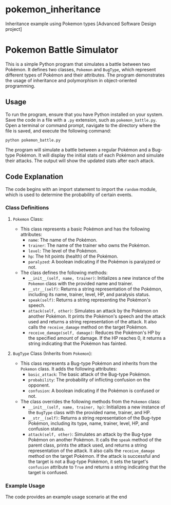 # pokemon_inheritance
Inheritance example using Pokemon types [Advanced Software Design project]

# Pokemon Battle Simulator

This is a simple Python program that simulates a battle between two Pokémon. It defines two classes, `Pokemon` and `BugType`,
which represent different types of Pokémon and their attributes. The program demonstrates the usage of inheritance and polymorphism 
in object-oriented programming.

## Usage

To run the program, ensure that you have Python installed on your system. Save the code in a file with a `.py` extension, 
such as `pokemon_battle.py`. Open a terminal or command prompt, navigate to the directory where the file is saved, and execute 
the following command:

```shell
python pokemon_battle.py
```

The program will simulate a battle between a regular Pokémon and a Bug-type Pokémon. It will display the initial stats of each 
Pokémon and simulate their attacks. The output will show the updated stats after each attack.

## Code Explanation

The code begins with an import statement to import the `random` module, which is used to determine the probability of 
certain events.

### Class Definitions

1. `Pokemon` Class:
   - This class represents a basic Pokémon and has the following attributes:
     - `name`: The name of the Pokémon.
     - `trainer`: The name of the trainer who owns the Pokémon.
     - `level`: The level of the Pokémon.
     - `hp`: The hit points (health) of the Pokémon.
     - `paralyzed`: A boolean indicating if the Pokémon is paralyzed or not.
   - The class defines the following methods:
     - `__init__(self, name, trainer)`: Initializes a new instance of the `Pokemon` class with the provided name and trainer.
     - `__str__(self)`: Returns a string representation of the Pokémon, including its name, trainer, level, HP, and paralysis status.
     - `speak(self)`: Returns a string representing the Pokémon's speech.
     - `attack(self, other)`: Simulates an attack by the Pokémon on another Pokémon. It prints the Pokémon's speech and the attack used and returns a string representation of the attack. It also calls the `receive_damage` method on the target Pokémon.
     - `receive_damage(self, damage)`: Reduces the Pokémon's HP by the specified amount of damage. If the HP reaches 0, it returns a string indicating that the Pokémon has fainted.

2. `BugType` Class (Inherits from `Pokemon`):
   - This class represents a Bug-type Pokémon and inherits from the `Pokemon` class. It adds the following attributes:
     - `basic_attack`: The basic attack of the Bug-type Pokémon.
     - `probability`: The probability of inflicting confusion on the opponent.
     - `confusion`: A boolean indicating if the Pokémon is confused or not.
   - The class overrides the following methods from the `Pokemon` class:
     - `__init__(self, name, trainer, hp)`: Initializes a new instance of the `BugType` class with the provided name, trainer, and HP.
     - `__str__(self)`: Returns a string representation of the Bug-type Pokémon, including its type, name, trainer, level, HP, and confusion status.
     - `attack(self, other)`: Simulates an attack by the Bug-type Pokémon on another Pokémon. It calls the `speak` method of the parent class, prints the attack used, and returns a string representation of the attack. It also calls the `receive_damage` method on the target Pokémon. If the attack is successful and the target is not a Bug-type Pokémon, it sets the target's `confusion` attribute to `True` and returns a string indicating that the target is confused.

### Example Usage

The code provides an example usage scenario at the end
